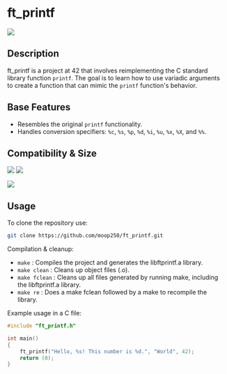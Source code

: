 # ft_printf
![](https://img.shields.io/badge/100%2F100-brightgreen)
## Description

ft_printf is a project at 42 that involves reimplementing the C standard library function `printf`. The goal is to learn how to use variadic arguments to create a function that can mimic the `printf` function's behavior.

## Base Features

- Resembles the original `printf` functionality.
- Handles conversion specifiers: `%c`, `%s`, `%p`, `%d`, `%i`, `%u`, `%x`, `%X`, and `%%`.

## Compatibility & Size

![](https://img.shields.io/badge/WSL-0a97f5?style=for-the-badge&logo=linux&logoColor=white)
![](https://img.shields.io/badge/mac%20os-000000?style=for-the-badge&logo=apple&logoColor=white)

![](https://img.shields.io/github/languages/code-size/moop250/ft_printf?color=5BCFFF)

## Usage 

To clone the repository use:
```bash
git clone https://github.com/moop250/ft_printf.git
```

Compilation & cleanup:

- `make` : Compiles the project and generates the libftprintf.a library.
- `make clean` : Cleans up object files (.o).
- `make fclean` : Cleans up all files generated by running make, including the libftprintf.a library.
- `make re` : Does a make fclean followed by a make to recompile the library.

Example usage in a C file:
```C
#include "ft_printf.h"

int main()
{
    ft_printf("Hello, %s! This number is %d.", "World", 42);
    return (0);
}
```
